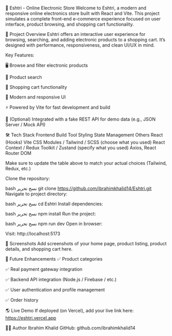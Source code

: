 📱 Eshtri - Online Electronic Store
Welcome to Eshtri, a modern and responsive online electronics store built with React and Vite.
This project simulates a complete front-end e-commerce experience focused on user interface, product browsing, and shopping cart functionality.

🚀 Project Overview
Eshtri offers an interactive user experience for browsing, searching, and adding electronic products to a shopping cart.
It’s designed with performance, responsiveness, and clean UI/UX in mind.

Key Features:

🖥️ Browse and filter electronic products

🔎 Product search

🛒 Shopping cart functionality

🎨 Modern and responsive UI

⚡ Powered by Vite for fast development and build

🔗 (Optional) Integrated with a fake REST API for demo data (e.g., JSON Server / Mock API)

🛠️ Tech Stack
Frontend	Build Tool	Styling	State Management	Others
React (Hooks)	Vite	CSS Modules / Tailwind / SCSS (choose what you used)	React Context / Redux Toolkit / Zustand (specify what you used)	Axios, React Router DOM

Make sure to update the table above to match your actual choices (Tailwind, Redux, etc.)


Clone the repository:

bash
نسخ
تحرير
git clone https://github.com/ibrahimkhalid14/Eshtri.git
Navigate to project directory:

bash
نسخ
تحرير
cd Eshtri
Install dependencies:

bash
نسخ
تحرير
npm install
Run the project:

bash
نسخ
تحرير
npm run dev
Open in browser:

Visit: http://localhost:5173

📸 Screenshots
Add screenshots of your home page, product listing, product details, and shopping cart here.

🔮 Future Enhancements
✅ Product categories

✅ Real payment gateway integration

✅ Backend API integration (Node.js / Firebase / etc.)

✅ User authentication and profile management

✅ Order history

🌎 Live Demo
If deployed (on Vercel), add your live link here: https://eshtri.vercel.app

👨‍💻 Author
Ibrahim Khalid
GitHub: github.com/ibrahimkhalid14


